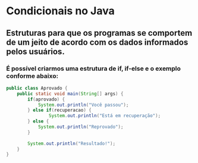 # Condicionais no Java

## Estruturas para que os programas se comportem de um jeito de acordo com os dados informados pelos usuários.

### É possível criarmos uma estrutura de if, if-else e o exemplo conforme abaixo:

```java
public class Aprovado {
    public static void main(String[] args) {
        if(aprovado) {
            System.out.println("Você passou");
        } else if(recuperacao) {
                System.out.println("Está em recuperação");
        } else {
            System.out.println("Reprovado");
        }
        
        System.out.println("Resultado!");
    }    
}
```